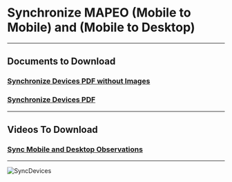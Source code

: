 # Synchronize MAPEO (Mobile to Mobile) and (Mobile to Desktop)

---

## Documents to Download

### [Synchronize Devices PDF without Images](docsPDF/Sync.pdf)

### [Synchronize Devices PDF](docsPDF/SyncIMG.pdf)

---

## Videos To Download

### [Sync Mobile and Desktop Observations](videos/Synchronize.mov)

---
![SyncDevices](images/sync.png)